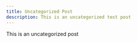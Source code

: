 ```yaml
---
title: Uncategorized Post
description: This is an uncategorized test post
---
```


This is an uncategorized post